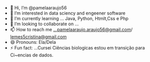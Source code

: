 - 👋 Hi, I’m @pamelaaraujo56
- 👀 I’m interested in data sciency and engeener software
- 🌱 I’m currently learning ... Java, Python, Htmlt,Css e Php 
- 💞️ I’m looking to collaborate on ...
- 📫 How to reach me ...pamelaaraujo.araujo56@gmail.com/ lemes5cristina@gmail.com
- 😄 Pronouns: Ela/Dela
- ⚡ Fun fact: ...Cursei Ciências biologicas estou em transição para Ci~encias de dados.

<!---
pamelaaraujo56/pamelaaraujo56 is a ✨ special ✨ repository because its `README.md` (this file) appears on your GitHub profile.
You can click the Preview link to take a look at your changes.
--->
